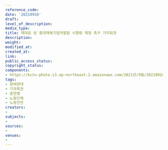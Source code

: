```yaml
---
reference_code: 
date: '20210910'
draft: 
level_of_description: 
media_type: 
title: 제대로 된 중대재해기업처벌법 시행령 제정 촉구 기자회견
description: 
weight: 
modified_at: 
created_at: 
link: 
public_access_status: 
copyright_status: 
components:
- https://kctu-photo.s3.ap-northeast-2.amazonaws.com/2021년/9월/20210910-제대로+된+중대재해기업처벌법+시행령+제정+촉구+기자회견_참여연대_기자회견_총연맹_노동단체_노동안전/404094_61731_1823.jpg
tags:
- 참여연대
- 기자회견
- 총연맹
- 노동단체
- 노동안전
creators:
- 
subjects:
- 
sources:
- 
venues:
- 
---
```

